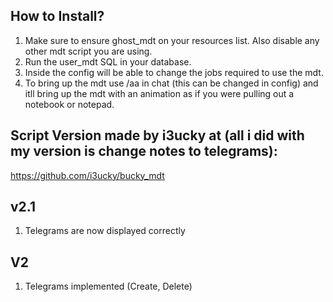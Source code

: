 ## How to Install?

1. Make sure to ensure ghost_mdt on your resources list. Also disable any other mdt script you are using.
2. Run the user_mdt SQL in your database.
3. Inside the config will be able to change the jobs required to use the mdt.
4. To bring up the mdt use /aa in chat (this can be changed in config) and itll bring up the mdt with an animation as if you were pulling out a notebook or notepad.

## Script Version made by i3ucky at (all i did with my version is change notes to telegrams):
https://github.com/i3ucky/bucky_mdt 

## v2.1
1. Telegrams are now displayed correctly
## V2
1. Telegrams implemented (Create, Delete)
